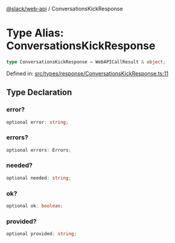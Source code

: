 [@slack/web-api](../index.md) / ConversationsKickResponse

# Type Alias: ConversationsKickResponse

```ts
type ConversationsKickResponse = WebAPICallResult & object;
```

Defined in: [src/types/response/ConversationsKickResponse.ts:11](https://github.com/slackapi/node-slack-sdk/blob/main/packages/web-api/src/types/response/ConversationsKickResponse.ts#L11)

## Type Declaration

### error?

```ts
optional error: string;
```

### errors?

```ts
optional errors: Errors;
```

### needed?

```ts
optional needed: string;
```

### ok?

```ts
optional ok: boolean;
```

### provided?

```ts
optional provided: string;
```
